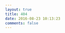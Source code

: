 ```yaml
---
layout: true
title: 404
date: 2016-08-23 10:13:23
comments: false
---
```



<script type="text/javascript" src="https://www.qq.com/404/search_children.js" charset="utf-8" > 

